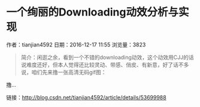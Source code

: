 # 一个绚丽的Downloading动效分析与实现
作者：tianjian4592
日期：2016-12-17 11:55
浏览量：3823
> 简介：闲逛之余，看到一个不错的downloading动效，这个动效用CJJ的话说难度还好，但本人觉得还比较灵动、带感、俏皮、有新意，好了话不多说，咱们先来撸一张高清无码gif图：
   








撸...

 链接：http://blog.csdn.net/tianjian4592/article/details/53699988
